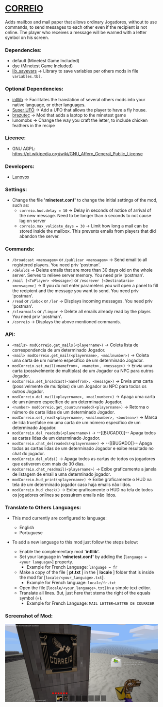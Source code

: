 # [CORREIO](https://github.com/lunovox/correio)

Adds mailbox and mail paper that allows ordinary Jogadores, without to use commands, to send messages to each other even if the recipient is not online. The player who receives a message will be warned with a letter symbol on his screen.

### **Dependencies:**

  * default (Minetest Game Included)
  * dye (Minetest Game Included)
  * [lib_savevars](https://github.com/Lunovox/lib_savevars) → Library to save variables per others mods in file ````variables.tbl````.

### **Optional Dependencies:**

  * [intllib](https://github.com/minetest-mods/intllib) → Facilitates the translation of several others mods into your native language, or other languages.
  * [Super UFO](https://gitlab.com/lunovox/super-ufo) → Add a UFO that allows the player to have a fly house. 
  * [brazutec](https://github.com/BrunoMine/brazutec) → Mod that adds a laptop to the minetest game
  * lunomobs → Change the way you craft the letter, to include chicken feathers in the recipe

### **Licence:**

 * GNU AGPL: https://pt.wikipedia.org/wiki/GNU_Affero_General_Public_License

### **Developers:**

 * [Lunovox](mailto:lunovox@disroot.org)

### **Settings:**

  * Change the file **'minetest.conf'** to change the initial settings of the mod, such as:
  	* ````correio.hud.delay = 10```` →  Delay in seconds of notice of arrival of the new message. Need to be longer than 5 seconds to not cause lag on server
	* ````correio.max_validate_days = 30```` → Limit how long a mail can be stored inside the mailbox. This prevents emails from players that did abandon the server.

### **Commands:**

 * ````/broadcast <mensagem>```` or ````/publicar <mensagem>```` → Send email to all registered players. You need priv 'postman'.
 * ````/delolds```` → Delete emails that are more than 30 days old on the whole server. Serves to relieve server memory. You need priv 'postman'.
 * ````/mail [<ToPlayer> <Message>]```` or ````/escrever [<Destinatario> <mensagem>]```` → If you do not enter parameters you will open a panel to fill the recipient and the message you want to send. You need priv 'postman'.
 * ````/read```` or ````/inbox```` or ````/ler```` → Displays incoming messages. You need priv 'postman'.
 * ````/clearmails```` or ````/limpar```` → Delete all emails already read by the player. You need priv 'postman'.
 * ````/correio```` → Displays the above mentioned commands.
 
### **API:**
 * ````<mails> modCorreio.get_mails(<playername>)```` → Coleta lista de correspondencia de um determinado Jogador.
 * ````<mail> modCorreio.get_mail(<playername>, <mailnumber>)```` → Coleta uma carta de um número específico de um determinado Jogador.
 * ````modCorreio.set_mail(<namefrom>, <nameto>, <message>)```` → Envia uma carta (possivelmente de multiplas) de um Jogador ou NPC para outros Jogador.
 * ````modCorreio.set_broadcast(<namefrom>, <message>)```` → Envia uma carta (possivelmente de multiplas) de um Jogador ou NPC para todos os outros Jogador.
 * ````modCorreio.del_mail(<playername>, <mailnumber>)```` → Apaga uma carta de um número específico de um determinado Jogador.
 * ````<number> modCorreio.get_countunreaded(<playername>)```` →  Retorna o número de carta lidas de um determinado Jogador.
 * ````modCorreio.set_read(<playername>, <mailnumber>, <boolean>)```` → Marca de lida true/false em uma carta de um número específico de um determinado Jogador.
 * ````modCorreio.del_readeds(<playername>)```` →  --[[BUGADO]]-- Apaga todos as cartas lidas de um determinado Jogador.
 * ````modCorreio.chat_delreadeds(<playername>)```` →  --[[BUGADO]]-- Apaga todos as cartas lidas de um determinado Jogador e exibe resultado no chat do jogador.
 * ````modCorreio.del_olds()```` →  Apaga todos as cartas de todos os jogadores que estiverem com mais de 30 dias.
 * ````modCorreio.chat_readmail(<playername>)```` → Exibe graficamente a janela de listagem de email a uma determinado jogador.
 * ````modCorreio.hud_print(<playername>)```` → Exibe graficamente o HUD na tela de um determinado jogador caso haja emails não lidos.
 * ````modCorreio.hud_check()```` → Exibe graficamente o HUD na tela de todos os jogadores onlines se possuirem emails não lidos.

### **Translate to Others Languages:**

* This mod currently are configured to language:
	* English
	* Portuguese

* To add a new language to this mod just follow the steps below:
	* Enable the complementary mod **'intllib'.**
	* Set your language in **'minetest.conf'** by adding the [````language = <your language>````] property. 
		* Example for French Language: ````language = fr````
	* Make a copy of the file [ **pt.txt** ] in the [ **locale** ] folder that is inside the mod for [````locale/<your_language>.txt````]. 
		* Example for French language: ````locale/fr.txt````
	* Open the file [````locale/<your_language>.txt````] in a simple text editor.
	* Translate all lines. But, just here that stems the right of the equals symbol (=). 
		* Example for French Language: ````MAIL LETTER=LETTRE DE COURRIER````

### **Screenshot of Mod:**

![](https://raw.githubusercontent.com/Lunovox/correio/master/screenshot.png)

